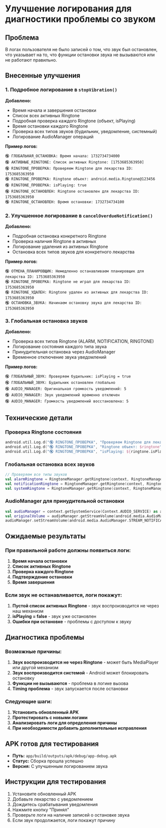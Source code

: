 # Улучшение логирования для диагностики проблемы со звуком

## Проблема
В логах пользователя не было записей о том, что звук был остановлен, что указывает на то, что функции остановки звука не вызываются или не работают правильно.

## Внесенные улучшения

### 1. Подробное логирование в `stopVibration()`
**Добавлено:**
- Время начала и завершения остановки
- Список всех активных Ringtone
- Подробная проверка каждого Ringtone (объект, isPlaying)
- Время остановки каждого Ringtone
- Проверка всех типов звуков (будильник, уведомление, системный)
- Логирование AudioManager операций

**Пример логов:**
```
🔇 ГЛОБАЛЬНАЯ_ОСТАНОВКА: Время начала: 1732734734000
🔇 АКТИВНЫЕ_RINGTONE: Список активных Ringtone: [1753685363950]
🔇 RINGTONE_ПРОВЕРКА: Проверяем Ringtone для лекарства ID: 1753685363950
🔇 RINGTONE_ПРОВЕРКА: Ringtone объект: android.media.Ringtone@123456
🔇 RINGTONE_ПРОВЕРКА: isPlaying: true
🔇 RINGTONE_ОСТАНОВЛЕН: Ringtone остановлен для лекарства ID: 1753685363950
🔇 RINGTONE_ОСТАНОВЛЕН: Время остановки: 1732734734100
```

### 2. Улучшенное логирование в `cancelOverdueNotification()`
**Добавлено:**
- Подробная остановка конкретного Ringtone
- Проверка наличия Ringtone в активных
- Логирование удаления из активных Ringtone
- Остановка всех типов звуков для конкретного лекарства

**Пример логов:**
```
🔇 ОТМЕНА_ПЛАНИРОВЩИК: Немедленно останавливаем планировщик для лекарства ID: 1753685363950
🔇 RINGTONE_ПРОВЕРКА: Ringtone не играл для лекарства ID: 1753685363950
🔇 RINGTONE_УДАЛЕН: Ringtone удален из активных для лекарства ID: 1753685363950
🔇 ОСТАНОВКА_ЗВУКА: Начинаем остановку звука для лекарства ID: 1753685363950
```

### 3. Глобальная остановка звуков
**Добавлено:**
- Проверка всех типов Ringtone (ALARM, NOTIFICATION, RINGTONE)
- Логирование состояния каждого типа звука
- Принудительная остановка через AudioManager
- Временное отключение звука уведомлений

**Пример логов:**
```
🔇 ГЛОБАЛЬНЫЙ_ЗВУК: Проверяем будильник: isPlaying = true
🔇 ГЛОБАЛЬНЫЙ_ЗВУК: Будильник остановлен глобально
🔇 AUDIO_MANAGER: Оригинальная громкость уведомлений: 5
🔇 AUDIO_MANAGER: Звук уведомлений временно отключен
🔇 AUDIO_MANAGER: Громкость уведомлений восстановлена: 5
```

## Технические детали

### Проверка Ringtone состояния
```kotlin
android.util.Log.d("🔇 RINGTONE_ПРОВЕРКА", "Проверяем Ringtone для лекарства ID: $medicineId")
android.util.Log.d("🔇 RINGTONE_ПРОВЕРКА", "Ringtone объект: $ringtone")
android.util.Log.d("🔇 RINGTONE_ПРОВЕРКА", "isPlaying: ${ringtone.isPlaying}")
```

### Глобальная остановка всех звуков
```kotlin
// Проверяем все типы звуков
val alarmRingtone = RingtoneManager.getRingtone(context, RingtoneManager.getDefaultUri(RingtoneManager.TYPE_ALARM))
val notificationRingtone = RingtoneManager.getRingtone(context, RingtoneManager.getDefaultUri(RingtoneManager.TYPE_NOTIFICATION))
val systemRingtone = RingtoneManager.getRingtone(context, RingtoneManager.getDefaultUri(RingtoneManager.TYPE_RINGTONE))
```

### AudioManager для принудительной остановки
```kotlin
val audioManager = context.getSystemService(Context.AUDIO_SERVICE) as android.media.AudioManager
val originalVolume = audioManager.getStreamVolume(android.media.AudioManager.STREAM_NOTIFICATION)
audioManager.setStreamVolume(android.media.AudioManager.STREAM_NOTIFICATION, 0, 0)
```

## Ожидаемые результаты

### При правильной работе должны появиться логи:
1. **Время начала остановки**
2. **Список активных Ringtone**
3. **Проверка каждого Ringtone**
4. **Подтверждение остановки**
5. **Время завершения**

### Если звук не останавливается, логи покажут:
1. **Пустой список активных Ringtone** - звук воспроизводится не через наш механизм
2. **isPlaying = false** - звук уже остановлен
3. **Ошибки при остановке** - проблемы с доступом к звуку

## Диагностика проблемы

### Возможные причины:
1. **Звук воспроизводится не через Ringtone** - может быть MediaPlayer или другой механизм
2. **Звук воспроизводится системой** - Android может блокировать остановку
3. **Функции не вызываются** - проблема в логике вызова
4. **Timing проблема** - звук запускается после остановки

### Следующие шаги:
1. **Установить обновленный APK**
2. **Протестировать с новыми логами**
3. **Анализировать логи для определения причины**
4. **При необходимости добавить дополнительные исправления**

## APK готов для тестирования
- **Путь:** `app/build/outputs/apk/debug/app-debug.apk`
- **Статус:** Сборка прошла успешно
- **Версия:** С улучшенным логированием звука

## Инструкции для тестирования
1. Установите обновленный APK
2. Добавьте лекарство с уведомлением
3. Дождитесь срабатывания уведомления
4. Нажмите кнопку "Принял"
5. Проверьте логи на наличие записей о остановке звука
6. Если звук продолжается, логи покажут причину 
